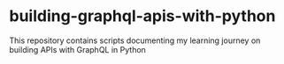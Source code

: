 # building-graphql-apis-with-python
This repository contains scripts documenting my learning journey on building APIs with GraphQL in Python
